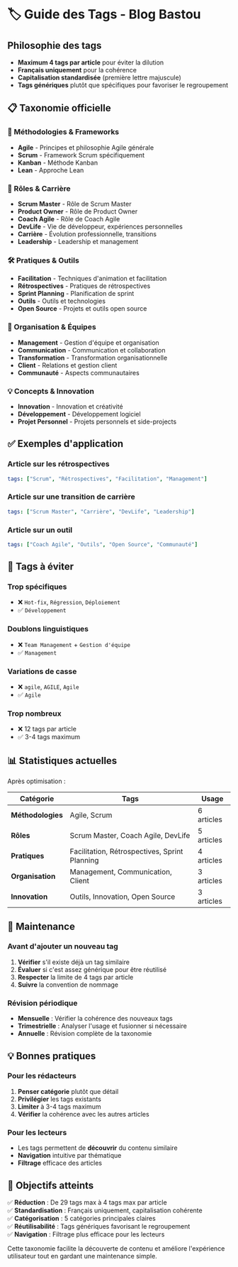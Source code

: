 # 🏷️ Guide des Tags - Blog Bastou

## Philosophie des tags

- **Maximum 4 tags par article** pour éviter la dilution
- **Français uniquement** pour la cohérence
- **Capitalisation standardisée** (première lettre majuscule)
- **Tags génériques** plutôt que spécifiques pour favoriser le regroupement

## 📋 Taxonomie officielle

### 🎯 Méthodologies & Frameworks
- **Agile** - Principes et philosophie Agile générale
- **Scrum** - Framework Scrum spécifiquement
- **Kanban** - Méthode Kanban
- **Lean** - Approche Lean

### 👥 Rôles & Carrière
- **Scrum Master** - Rôle de Scrum Master
- **Product Owner** - Rôle de Product Owner
- **Coach Agile** - Rôle de Coach Agile
- **DevLife** - Vie de développeur, expériences personnelles
- **Carrière** - Évolution professionnelle, transitions
- **Leadership** - Leadership et management

### 🛠️ Pratiques & Outils
- **Facilitation** - Techniques d'animation et facilitation
- **Rétrospectives** - Pratiques de rétrospectives
- **Sprint Planning** - Planification de sprint
- **Outils** - Outils et technologies
- **Open Source** - Projets et outils open source

### 🏢 Organisation & Équipes
- **Management** - Gestion d'équipe et organisation
- **Communication** - Communication et collaboration
- **Transformation** - Transformation organisationnelle
- **Client** - Relations et gestion client
- **Communauté** - Aspects communautaires

### 💡 Concepts & Innovation
- **Innovation** - Innovation et créativité
- **Développement** - Développement logiciel
- **Projet Personnel** - Projets personnels et side-projects

## ✅ Exemples d'application

### Article sur les rétrospectives
```yaml
tags: ["Scrum", "Rétrospectives", "Facilitation", "Management"]
```

### Article sur une transition de carrière
```yaml
tags: ["Scrum Master", "Carrière", "DevLife", "Leadership"]
```

### Article sur un outil
```yaml
tags: ["Coach Agile", "Outils", "Open Source", "Communauté"]
```

## 🚫 Tags à éviter

### Trop spécifiques
- ❌ `Hot-fix`, `Régression`, `Déploiement`
- ✅ `Développement`

### Doublons linguistiques
- ❌ `Team Management` + `Gestion d'équipe`
- ✅ `Management`

### Variations de casse
- ❌ `agile`, `AGILE`, `Agile`
- ✅ `Agile`

### Trop nombreux
- ❌ 12 tags par article
- ✅ 3-4 tags maximum

## 📊 Statistiques actuelles

Après optimisation :

| Catégorie | Tags | Usage |
|-----------|------|-------|
| **Méthodologies** | Agile, Scrum | 6 articles |
| **Rôles** | Scrum Master, Coach Agile, DevLife | 5 articles |
| **Pratiques** | Facilitation, Rétrospectives, Sprint Planning | 4 articles |
| **Organisation** | Management, Communication, Client | 3 articles |
| **Innovation** | Outils, Innovation, Open Source | 3 articles |

## 🔄 Maintenance

### Avant d'ajouter un nouveau tag
1. **Vérifier** s'il existe déjà un tag similaire
2. **Évaluer** si c'est assez générique pour être réutilisé
3. **Respecter** la limite de 4 tags par article
4. **Suivre** la convention de nommage

### Révision périodique
- **Mensuelle** : Vérifier la cohérence des nouveaux tags
- **Trimestrielle** : Analyser l'usage et fusionner si nécessaire
- **Annuelle** : Révision complète de la taxonomie

## 💡 Bonnes pratiques

### Pour les rédacteurs
1. **Penser catégorie** plutôt que détail
2. **Privilégier** les tags existants
3. **Limiter** à 3-4 tags maximum
4. **Vérifier** la cohérence avec les autres articles

### Pour les lecteurs
- Les tags permettent de **découvrir** du contenu similaire
- **Navigation** intuitive par thématique
- **Filtrage** efficace des articles

## 🎯 Objectifs atteints

✅ **Réduction** : De 29 tags max à 4 tags max par article  
✅ **Standardisation** : Français uniquement, capitalisation cohérente  
✅ **Catégorisation** : 5 catégories principales claires  
✅ **Réutilisabilité** : Tags génériques favorisant le regroupement  
✅ **Navigation** : Filtrage plus efficace pour les lecteurs  

Cette taxonomie facilite la découverte de contenu et améliore l'expérience utilisateur tout en gardant une maintenance simple.